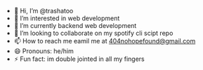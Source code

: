 - 👋 Hi, I’m @trashatoo
- 👀 I’m interested in web development
- 🌱 I’m currently backend web development
- 💞️ I’m looking to collaborate on my spotify cli scipt repo
- 📫 How to reach me eamil me at 404nohopefound@gmail.com
- 😄 Pronouns: he/him
- ⚡ Fun fact: im double jointed in all my fingers
